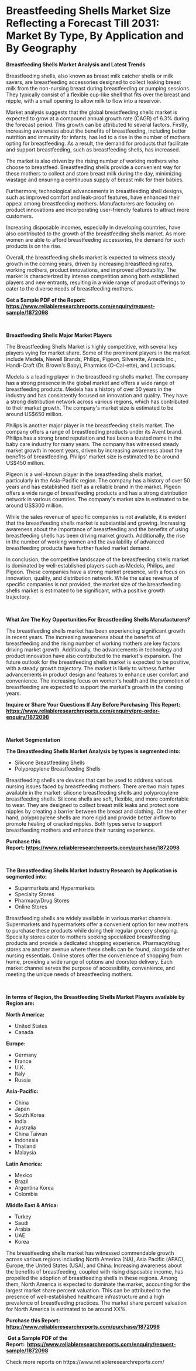 <p><h1>Breastfeeding Shells Market Size Reflecting a Forecast Till 2031: Market By Type, By Application and By Geography</h1></p><p><strong>Breastfeeding Shells Market Analysis and Latest Trends</strong></p>
<p><p>Breastfeeding shells, also known as breast milk catcher shells or milk savers, are breastfeeding accessories designed to collect leaking breast milk from the non-nursing breast during breastfeeding or pumping sessions. They typically consist of a flexible cup-like shell that fits over the breast and nipple, with a small opening to allow milk to flow into a reservoir.</p><p>Market analysis suggests that the global breastfeeding shells market is expected to grow at a compound annual growth rate (CAGR) of 6.3% during the forecast period. This growth can be attributed to several factors. Firstly, increasing awareness about the benefits of breastfeeding, including better nutrition and immunity for infants, has led to a rise in the number of mothers opting for breastfeeding. As a result, the demand for products that facilitate and support breastfeeding, such as breastfeeding shells, has increased.</p><p>The market is also driven by the rising number of working mothers who choose to breastfeed. Breastfeeding shells provide a convenient way for these mothers to collect and store breast milk during the day, minimizing wastage and ensuring a continuous supply of breast milk for their babies.</p><p>Furthermore, technological advancements in breastfeeding shell designs, such as improved comfort and leak-proof features, have enhanced their appeal among breastfeeding mothers. Manufacturers are focusing on product innovations and incorporating user-friendly features to attract more customers.</p><p>Increasing disposable incomes, especially in developing countries, have also contributed to the growth of the breastfeeding shells market. As more women are able to afford breastfeeding accessories, the demand for such products is on the rise.</p><p>Overall, the breastfeeding shells market is expected to witness steady growth in the coming years, driven by increasing breastfeeding rates, working mothers, product innovations, and improved affordability. The market is characterized by intense competition among both established players and new entrants, resulting in a wide range of product offerings to cater to the diverse needs of breastfeeding mothers.</p></p>
<p><strong>Get a Sample PDF of the Report:&nbsp; <a href="https://www.reliableresearchreports.com/enquiry/request-sample/1872098">https://www.reliableresearchreports.com/enquiry/request-sample/1872098</a></strong></p>
<p>&nbsp;</p>
<p><strong>Breastfeeding Shells Major Market Players</strong></p>
<p><p>The Breastfeeding Shells Market is highly competitive, with several key players vying for market share. Some of the prominent players in the market include Medela, Newell Brands, Philips, Pigeon, Silverette, Ameda Inc., Handi-Craft (Dr. Brown's Baby), Pharmics (O-Cal-ette), and Lacticups.</p><p>Medela is a leading player in the breastfeeding shells market. The company has a strong presence in the global market and offers a wide range of breastfeeding products. Medela has a history of over 50 years in the industry and has consistently focused on innovation and quality. They have a strong distribution network across various regions, which has contributed to their market growth. The company's market size is estimated to be around US$650 million.</p><p>Philips is another major player in the breastfeeding shells market. The company offers a range of breastfeeding products under its Avent brand. Philips has a strong brand reputation and has been a trusted name in the baby care industry for many years. The company has witnessed steady market growth in recent years, driven by increasing awareness about the benefits of breastfeeding. Philips' market size is estimated to be around US$450 million.</p><p>Pigeon is a well-known player in the breastfeeding shells market, particularly in the Asia-Pacific region. The company has a history of over 50 years and has established itself as a reliable brand in the market. Pigeon offers a wide range of breastfeeding products and has a strong distribution network in various countries. The company's market size is estimated to be around US$300 million.</p><p>While the sales revenue of specific companies is not available, it is evident that the breastfeeding shells market is substantial and growing. Increasing awareness about the importance of breastfeeding and the benefits of using breastfeeding shells has been driving market growth. Additionally, the rise in the number of working women and the availability of advanced breastfeeding products have further fueled market demand.</p><p>In conclusion, the competitive landscape of the breastfeeding shells market is dominated by well-established players such as Medela, Philips, and Pigeon. These companies have a strong market presence, with a focus on innovation, quality, and distribution network. While the sales revenue of specific companies is not provided, the market size of the breastfeeding shells market is estimated to be significant, with a positive growth trajectory.</p></p>
<p>&nbsp;</p>
<p><strong>What Are The Key Opportunities For Breastfeeding Shells Manufacturers?</strong></p>
<p><p>The breastfeeding shells market has been experiencing significant growth in recent years. The increasing awareness about the benefits of breastfeeding and the rising number of working mothers are key factors driving market growth. Additionally, the advancements in technology and product innovation have also contributed to the market's expansion. The future outlook for the breastfeeding shells market is expected to be positive, with a steady growth trajectory. The market is likely to witness further advancements in product design and features to enhance user comfort and convenience. The increasing focus on women's health and the promotion of breastfeeding are expected to support the market's growth in the coming years.</p></p>
<p><strong>Inquire or Share Your Questions If Any Before Purchasing This Report: <a href="https://www.reliableresearchreports.com/enquiry/pre-order-enquiry/1872098">https://www.reliableresearchreports.com/enquiry/pre-order-enquiry/1872098</a></strong></p>
<p>&nbsp;</p>
<p><strong>Market Segmentation</strong></p>
<p><strong>The Breastfeeding Shells Market Analysis by types is segmented into:</strong></p>
<p><ul><li>Silicone Breastfeeding Shells</li><li>Polypropylene Breastfeeding Shells</li></ul></p>
<p><p>Breastfeeding shells are devices that can be used to address various nursing issues faced by breastfeeding mothers. There are two main types available in the market: silicone breastfeeding shells and polypropylene breastfeeding shells. Silicone shells are soft, flexible, and more comfortable to wear. They are designed to collect breast milk leaks and protect sore nipples by creating a barrier between the breast and clothing. On the other hand, polypropylene shells are more rigid and provide better airflow to promote healing of cracked nipples. Both types serve to support breastfeeding mothers and enhance their nursing experience.</p></p>
<p><strong>Purchase this Report:&nbsp;<a href="https://www.reliableresearchreports.com/purchase/1872098">https://www.reliableresearchreports.com/purchase/1872098</a></strong></p>
<p>&nbsp;</p>
<p><strong>The Breastfeeding Shells Market Industry Research by Application is segmented into:</strong></p>
<p><ul><li>Supermarkets and Hypermarkets</li><li>Specialty Stores</li><li>Pharmacy/Drug Stores</li><li>Online Stores</li></ul></p>
<p><p>Breastfeeding shells are widely available in various market channels. Supermarkets and hypermarkets offer a convenient option for new mothers to purchase these products while doing their regular grocery shopping. Specialty stores cater to mothers seeking specialized breastfeeding products and provide a dedicated shopping experience. Pharmacy/drug stores are another avenue where these shells can be found, alongside other nursing essentials. Online stores offer the convenience of shopping from home, providing a wide range of options and doorstep delivery. Each market channel serves the purpose of accessibility, convenience, and meeting the unique needs of breastfeeding mothers.</p></p>
<p>&nbsp;</p>
<p><strong>In terms of Region, the Breastfeeding Shells Market Players available by Region are:</strong></p>
<p>
    <p> <strong> North America: </strong>
        <ul>
            <li>United States</li>
            <li>Canada</li>
        </ul>
        </p> 
    <p> <strong> Europe: </strong>
        <ul>
            <li>Germany</li>
            <li>France</li>
            <li>U.K.</li>
            <li>Italy</li>
            <li>Russia</li>
        </ul>
        </p> 
    <p> <strong> Asia-Pacific: </strong>
        <ul>
            <li>China</li>
            <li>Japan</li>
            <li>South Korea</li>
            <li>India</li>
            <li>Australia</li>
            <li>China Taiwan</li>
            <li>Indonesia</li>
            <li>Thailand</li>
            <li>Malaysia</li>
        </ul>
        </p> 
    <p> <strong> Latin America: </strong>
        <ul>
            <li>Mexico</li>
            <li>Brazil</li>
            <li>Argentina Korea</li>
            <li>Colombia</li>
        </ul>
        </p> 
    <p> <strong> Middle East & Africa: </strong>
        <ul>
            <li>Turkey</li>
            <li>Saudi</li>
            <li>Arabia</li>
            <li>UAE</li>
            <li>Korea</li>
        </ul>
    </p>
    </p>
<p><p>The breastfeeding shells market has witnessed commendable growth across various regions including North America (NA), Asia Pacific (APAC), Europe, the United States (USA), and China. Increasing awareness about the benefits of breastfeeding, coupled with rising disposable income, has propelled the adoption of breastfeeding shells in these regions. Among them, North America is expected to dominate the market, accounting for the largest market share percent valuation. This can be attributed to the presence of well-established healthcare infrastructure and a high prevalence of breastfeeding practices. The market share percent valuation for North America is estimated to be around XX%.</p></p>
<p><strong>Purchase this Report: <a href="https://www.reliableresearchreports.com/purchase/1872098">https://www.reliableresearchreports.com/purchase/1872098</a></strong></p>
<p>&nbsp;<strong>Get a Sample PDF of the Report:&nbsp;&nbsp;<a href="https://www.reliableresearchreports.com/enquiry/request-sample/1872098">https://www.reliableresearchreports.com/enquiry/request-sample/1872098</a></strong></p>
<p><strong></strong></p>
<p>Check more reports on https://www.reliableresearchreports.com/</p>